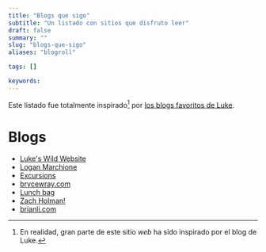 ```yaml
---
title: "Blogs que sigo"
subtitle: "Un listado con sitios que disfruto leer"
draft: false
summary: ""
slug: "blogs-que-sigo"
aliases: "blogroll"

tags: []

keywords:
---
```

Este listado fue totalmente inspirado[^1] por [los blogs favoritos de Luke](https://www.lkhrs.com/blogroll/).

# Blogs
* [Luke's Wild Website](https://www.lkhrs.com/)
* [Logan Marchione](https://loganmarchione.com/)
* [Excursions](https://www.amitgawande.com/)
* [brycewray.com](https://www.brycewray.com/)
* [Lunch bag](https://lunchbag.ca)
* [Zach Holman!](https://zachholman.com/posts/)
* [brianli.com](https://brianli.com/)


[^1]: En realidad, gran parte de este sitio _web_ ha sido inspirado por el blog de Luke.
